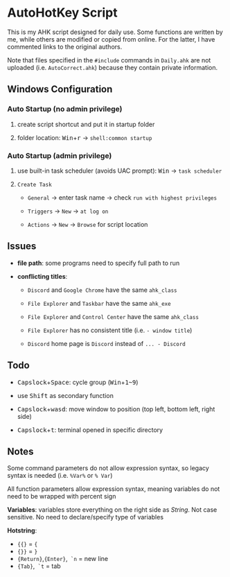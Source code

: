 # AutoHotKey Script

This is my AHK script designed for daily use. Some functions are written by me, while others are modified or copied from online. For the latter, I have commented links to the original authors.

Note that files specified in the `#include` commands in `Daily.ahk` are not uploaded (i.e. `AutoCorrect.ahk`) because they contain private information.

## Windows Configuration

### Auto Startup (no admin privilege)

1. create script shortcut and put it in startup folder

2. folder location: <kbd>Win</kbd>+<kbd>r</kbd> &rightarrow; `shell:common startup`

### Auto Startup (admin privilege)

1. use built-in task scheduler (avoids UAC prompt): <kbd>Win</kbd> &rightarrow; `task scheduler`

2. `Create Task`

    - `General` &rightarrow; enter task name &rightarrow; check `run with highest privileges`

    - `Triggers` &rightarrow; `New` &rightarrow; `at log on`

    - `Actions` &rightarrow; `New` &rightarrow; `Browse` for script location

## Issues

- **file path**: some programs need to specify full path to run

- **conflicting titles**:

    - `Discord` and `Google Chrome` have the same `ahk_class`

    - `File Explorer` and `Taskbar` have the same `ahk_exe`

    - `File Explorer` and `Control Center` have the same `ahk_class`

    - `File Explorer` has no consistent title (i.e. `- window title`)

    - `Discord` home page is `Discord` instead of `... - Discord`

## Todo

- <kbd>Capslock</kbd>+<kbd>Space</kbd>: cycle group (<kbd>Win</kbd>+<kbd>1~9</kbd>)

- use <kbd>Shift</kbd> as secondary function

- <kbd>Capslock</kbd>+<kbd>wasd</kbd>: move window to position (top left, bottom left, right side)

- <kbd>Capslock</kbd>+<kbd>t</kbd>: terminal opened in specific directory

## Notes

Some command parameters do not allow expression syntax, so legacy syntax is needed (i.e. `%Var%` or `% Var`)

All function parameters allow expression syntax, meaning variables do not need to be wrapped with percent sign

**Variables**: variables store everything on the right side as _String_. Not case sensitive. No need to declare/specify type of variables

**Hotstring**:

- `{{}` = `{`
- `{}}` = `}`
- `{Return}`,`{Enter}`,`` `n`` = new line
- `{Tab}`,`` `t`` = tab